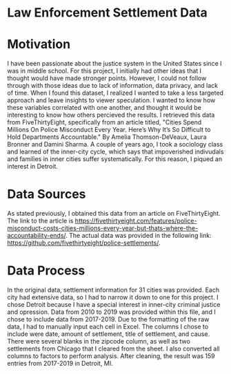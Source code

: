 # Law Enforcement Settlement Data
# Motivation
I have been passionate about the justice system in the United States since I was in middle school. For this project, I initially had other ideas that I thought would have made stronger points. However, I could not follow through with those ideas due to lack of information, data privacy, and lack of time. When I found this dataset, I realized I wanted to take a less targeted approach and leave insights to viewer speculation. I wanted to know how these variables correlated with one another, and thought it would be interesting to know how others percieved the results. I retrieved this data from FiveThirtyEight, specifically from an article titled, "Cities Spend Millions On Police Misconduct Every Year. Here’s Why It’s So Difficult to Hold Departments Accountable." By Amelia Thomson-DeVeaux, Laura Bronner and Damini Sharma. 
A couple of years ago, I took a sociology class and learned of the inner-city cycle, which says that impoverished indivudals and families in inner cities suffer systematically. For this reason, I piqued an interest in Detroit.
# Data Sources
As stated previously, I obtained this data from an article on FiveThirtyEight. The link to the article is https://fivethirtyeight.com/features/police-misconduct-costs-cities-millions-every-year-but-thats-where-the-accountability-ends/. The actual data was provided in the following link: https://github.com/fivethirtyeight/police-settlements/.
# Data Process
In the original data, settlement information for 31 cities was provided. Each city had extensive data, so I had to narrow it down to one for this project. I chose Detroit because I have a special interest in inner-city criminal justice and opression. Data from 2010 to 2019 was provided within this file, and I chose to include data from 2017-2019. Due to the formatting of the raw data, I had to manually input each cell in Excel. The columns I chose to include were date, amount of settlement, title of settlement, and cause. There were several blanks in the zipcode column, as well as two settlements from Chicago that I cleared from the sheet. I also converted all columns to factors to perform analysis. After cleaning, the result was 159 entries from 2017-2019 in Detroit, MI. 
``` {}


```
